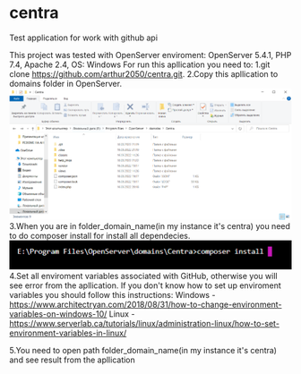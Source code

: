 # centra
Test application for work with github api

This project was tested with OpenServer enviroment: OpenServer 5.4.1, PHP 7.4, Apache 2.4, OS: Windows
For run this apllication you need to:
1.git clone https://github.com/arthur2050/centra.git.
2.Copy this apllication to domains folder in OpenServer.
![path folder](help_imgs/path_site.png)
3.When you are in folder_domain_name(in my instance it's centra) you need to do composer install for install all dependecies.
![composer install](help_imgs/composer_install.png)
4.Set all enviroment variables associated with GitHub, otherwise you will see error from the apllication. 
If you don't know how to set up enviroment variables you should follow this instructions: 
Windows - https://www.architectryan.com/2018/08/31/how-to-change-environment-variables-on-windows-10/
Linux - https://www.serverlab.ca/tutorials/linux/administration-linux/how-to-set-environment-variables-in-linux/

5.You need to open path folder_domain_name(in my instance it's centra) and see result from the apllication

